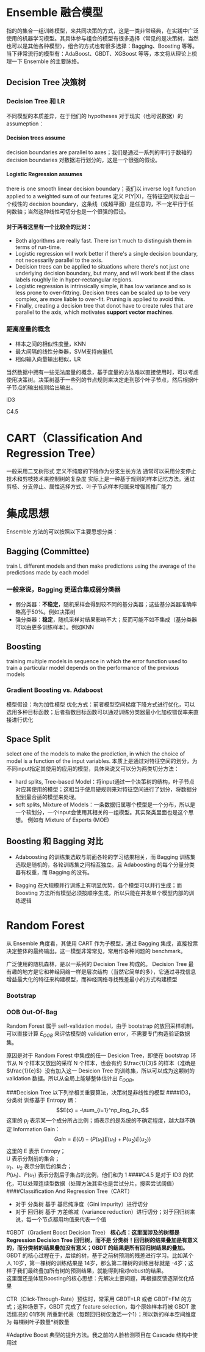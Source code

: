 # Ensemble 融合模型
指的的集合一组训练模型，来共同决策的方式，这是一类非常经典，在实践中广泛使用的机器学习模型。其具体参与组合的模型有很多选择（常见的是决策树，当然也可以是其他各种模型），组合的方式也有很多选择：Bagging、Boosting 等等。当下非常流行的模型有：AdaBoost、GBDT、XGBoost 等等，本文将从理论上梳理一下 Ensemble 的主要脉络。

## Decision Tree 决策树

### Decision Tree 和 LR
不同模型的本质差异，在于他们的 hypotheses 对于现实（也可说数据）的 assumeption：
#### Decision trees assume
decision boundaries are parallel to axes；我们是通过一系列的平行于数轴的 decision boundaries 对数据进行划分的，这是一个很强的假设。
#### Logistic Regression assumes
there is one smooth linear decision boundary；我们以 inverse logit function applied to a weighted sum of our features 定义 P(Y|X)，在特征空间拟合出一个线性的 decision boundary，这条线（或超平面）是任意的，不一定平行于任何数轴；当然这种线性可切分也是一个很强的假设。
#### 对于两者这里有一个比较全的比对：

- Both algorithms are really fast. There isn't much to distinguish them in terms of run-time.
- Logistic regression will work better if there's a single decision boundary, not necessarily parallel to the axis.
- Decision trees can be applied to situations where there's not just one underlying decision boundary, but many, and will work best if the class labels roughly lie in hyper-rectangular regions.
- Logistic regression is intrinsically simple, it has low variance and so is less prone to over-fittring. Decision trees can be scaled up to be very complex, are more liable to over-fit. Pruning is applied to avoid this.
- Finally, creating a decision tree that donot have to create rules that are parallel to the axis, which motivates **support vector machines**.



### 距离度量的概念
- 样本之间的相似性度量，KNN
- 最大间隔的线性分类器，SVM支持向量机
- 相似输入向量输出相似，LR

当然数据中拥有一些无法度量的概念，基于度量的方法难以直接使用时，可以考虑使用决策树。决策树基于一些列的节点规则来决定走到那个叶子节点，然后根据叶子节点的输出规则给出输出。



ID3

C4.5



# CART（Classification And Regression Tree）
一般采用二叉树形式
定义不纯度的下降作为分支生长方法
通常可以采用分支停止技术和剪枝技术来控制树的复杂度
实际上是一种基于规则的样本记忆方法。通过剪枝、分支停止、属性选择方式、叶子节点样本归属来增强其推广能力



# 集成思想
Ensemble 方法的可以按照以下主要思想分类：
## Bagging (Committee)
train L different models and then make predictions using the average of the predictions made by each model

### 一般来说，Bagging 更适合集成弱分类器
- 弱分类器：**不稳定**，随机采样会得到较不同的基分类器；这些基分类器准确率略高于50%。例如决策树
- 强分类器：**稳定**，随机采样对结果影响不大；反而可能不如不集成（基分类器可以由更多训练样本）。例如KNN



## Boosting
training multiple models in sequence in which the error function used to train a particular model depends on the performance of the previous models


### Gradient Boosting vs. Adaboost
模型假设：均为加性模型
优化方式：前者模型空间梯度下降方式进行优化，可以选用多种目标函数；后者指数目标函数可以通过训练分类器最小化加权错误率来直接进行优化



## Space Split
select one of the models to make the prediction, in which the choice of model is a function of the input variables.
本质上是通过对特征空间的划分，为不同input指定其使用的应用的模型，具体来说又可以分为两类切分方法：
- hard splits, Tree-based Model：将input通过一个决策树的结构，叶子节点对应其使用的模型；这相当于使用硬规则来对特征空间进行了划分，将数据分配到最合适的模型来处理。
- soft splits, Mixture of Models：一条数据归属哪个模型是一个分布，所以是一个软划分，一个input会使用其相关的一组模型。其实聚类里面也是这个思想。
例如有 Mixture of Experts (MOE)

## Boosting 和 Bagging 对比

- Adaboosting 的训练集选取与前面各轮的学习结果相关，而 Bagging 训练集选取是随机的，各轮训练集之间相互独立。且 Adaboosting 的每个分量分类器有权重，而 Bagging 的没有。


- Bagging 在大规模并行训练上有明显优势，各个模型可以并行生成；而 Boosting 方法所有模型必须按顺序生成，所以只能在并发单个模型内部的训练逻辑

# Random Forest
从 Ensemble 角度看，其使用 CART 作为子模型，通过 Bagging 集成，直接投票决定整体的最终输出。这一模型非常常见，常用作各种问题的 benchmark。

广泛使用的随机森林，是以一系列的 Decision Tree 构成的。 Decision Tree 最有趣的地方是它和神经网络一样是层次结构（当然它简单的多），它通过寻找信息增益最大化的特征来构建模型，而神经网络寻找残差最小的方式构建模型

### Bootstrap

### OOB Out-Of-Bag
Random Forest 属于 self-validation model，由于 bootstrap 的放回采样机制，可以直接计算 $E_{OOB}$ 来评估模型的 validation error，不需要专门构造验证数据集。

原因是对于 Random Forest 中集成的任一 Desicion Tree，即使在 bootstrap 环节从 N 个样本又放回的采样 N 个样本，也会有约 $\frac{1}{3}$ 的样本（准确是 $\frac{1}{e}$）没有加入这一 Desicion Tree 的训练集，所以可以成为这颗树的 validation 数据。所以从全局上能够整体估计出 $E_{OOB}$。


###Decision Tree
以下列举相关重要算法，决策树是非线性的模型
####ID3，分类树
训练基于 Entropy 熵：
$$E(x) = -\sum_{i=1}^np_ilog_2p_i$$
这里的 $p_i$ 表示某一个成分所占比例；熵表示的是系统的不确定程度，越大越不确定
Information Gain：
$$Gain = E(U)-(P(u_1)E(u_1)+P(u_2)E(u_2))$$
这里的 E 表示 Entropy；  
U 表示分割前的集合；  
$u_1、u_2$ 表示分割后的集合；  
$P(u_1)、P(u_1)$ 表示分割后子集占的比例，他们和为 1
####C4.5
是对于 ID3 的优化，可以处理连续型数据（处理方法其实也是尝试分片，搜索尝试阈值）
####Classification And Regression Tree（CART）
- 对于 分类树 基于 基尼纯净度（Gini impurity）进行切分
- 对于 回归树 基于 方差缩减（variance reduction）进行切分；对于回归树来说，每一个节点都用均值来代表一个值


#GBDT（Gradient Boost Decision Tree）
**核心点：这里面涉及的树都是 Regression Decision Tree 回归树，而不是 分类树！回归树的结果叠加是有意义的，而分类树的结果叠加没有意义；GBDT 的结果是所有回归树结果的叠加。**  
GBDT 的核心过程在于，后续的树，基于之前树预测的残差进行学习。比如某个人 10岁，第一棵树的训练结果是 14岁，那么第二棵树的训练目标就是 -4岁；这样子我们最终叠加所有树的预测结果，就能得到相对robust的结果。  
这里面还是体现Boosting的核心思想：先解决主要问题，再根据反馈逐渐优化结果  

CTR（Click-Through-Rate）预估时，常采用 GBDT+LR 或者 GBDT+FM 的方式；这种场景下，GBDT 完成了 feature selection，每个原始样本将被 GBDT 激活情况的 01序列 所重新代表（每颗回归树仅激活一个1）；所以新的样本空间维度为 每棵树叶子数量*树数量

#Adaptive Boost
典型的提升方法。我之前的人脸检测项目在 Cascade 结构中使用过

